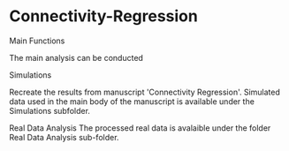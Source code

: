 # Connectivity-Regression

Main Functions

The main analysis can be conducted 



Simulations

Recreate the results from manuscript 'Connectivity Regression'. Simulated data used in the main body of the manuscript is available under the Simulations subfolder.

Real Data Analysis
The processed real data is avalaible under the folder Real Data Analysis sub-folder. 
